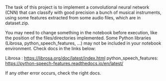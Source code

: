 The task of this project is to implement a convolutional neural network (CNN) that can classify with good precision a bunch of musical instruments, using some features extracted 
from some audio files, which are in dataset.zip.

You may need to change something in the notebook before execution, like the position of the files/directories implemented.
Some Python libraries (Librosa, python_speech_features, ...) may not be included in your notebook environment. Check docs in the links below:

Librosa : https://librosa.org/doc/latest/index.html
python_speech_features: https://python-speech-features.readthedocs.io/en/latest/

If any other error occurs, check the right docs.
